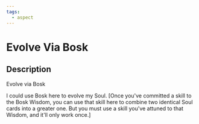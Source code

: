 ```yaml
---
tags:
  - aspect
---
```


# Evolve Via Bosk

## Description
Evolve via Bosk

I could use Bosk here to evolve my Soul. [Once you've committed a skill to the Bosk Wisdom, you can use that skill here to combine two identical Soul cards into a greater one. But you must use a skill you've attuned to that Wisdom, and it'll only work once.]